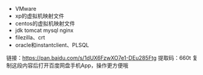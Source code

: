 - VMware
- xp的虚拟机映射文件
- centos的虚拟机映射文件
- jdk tomcat mysql nginx
- filezilla、crt
- oracle和instantclient、PLSQL

链接：https://pan.baidu.com/s/1dUX6FzwXO7e1-DEu285Ftg 
提取码：660t 
复制这段内容后打开百度网盘手机App，操作更方便哦
